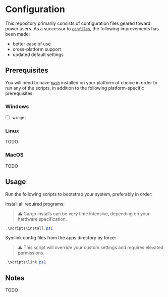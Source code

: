 # Configuration

This repository primarily consists of configuration files geared toward power users.
As a successor to [`confiles`](https://github.com/StefanGreve/confiles), the following
improvements has been made:

- better ease of use
- cross-platform support
- updated default settings

## Prerequisites

You will need to have [`pwsh`](https://github.com/PowerShell/PowerShell) installed
on your platform of choice in order to run any of the scripts, in addition to the
following platform-specific prerequisites:

### Windows

- [ ] `winget`

### Linux

TODO

### MacOS

TODO

## Usage

Run the following scripts to bootstrap your system, preferably in order:

Install all required programs:

> ⚠ Cargo installs can be very time intensive, depending on your hardware specification.

```powershell
.\scripts\install.ps1
```

Symlink config files from the apps directory by force:

> ⚠ This script will override your custom settings and requires elevated permissions.

```powershell
.\scripts\link.ps1
```

## Notes

TODO
